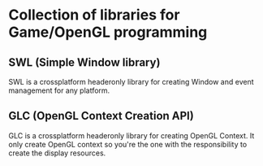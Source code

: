 # Collection of libraries for Game/OpenGL programming

## SWL (Simple Window library)
SWL is a crossplatform headeronly library for creating Window and event management 
for any platform.

## GLC (OpenGL Context Creation API)
GLC is a crossplatform headeronly library for creating OpenGL Context.
It only create OpenGL context so you're the one with the responsibility
to create the display resources.

